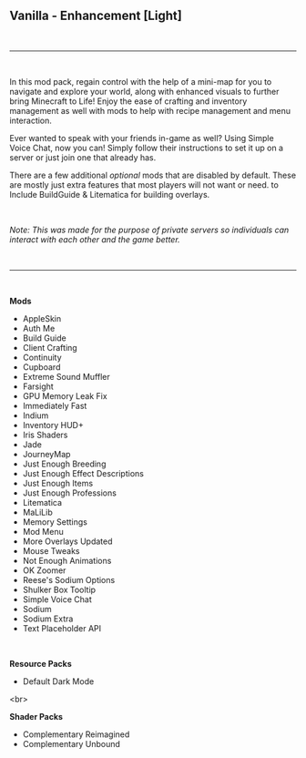 ## **Vanilla - Enhancement [Light]**
<br>

---

<br>

In this mod pack, regain control with the help of a mini-map for you to navigate and explore your world, along with enhanced visuals to further bring Minecraft to Life! Enjoy the ease of crafting and inventory management as well with mods to help with recipe management and menu interaction.

Ever wanted to speak with your friends in-game as well? Using Simple Voice Chat, now you can! Simply follow their instructions to set it up on a server or just join one that already has.

There are a few additional *optional* mods that are disabled by default. These are mostly just extra features that most players will not want or need.
to Include BuildGuide & Litematica for building overlays.

<br>

*Note: This was made for the purpose of private servers so individuals can interact with each other and the game better.*

<br>

---

<br>

**Mods**
- AppleSkin
- Auth Me
- Build Guide
- Client Crafting
- Continuity
- Cupboard
- Extreme Sound Muffler
- Farsight
- GPU Memory Leak Fix
- Immediately Fast
- Indium
- Inventory HUD+
- Iris Shaders
- Jade
- JourneyMap
- Just Enough Breeding
- Just Enough Effect Descriptions
- Just Enough Items
- Just Enough Professions
- Litematica
- MaLiLib
- Memory Settings
- Mod Menu
- More Overlays Updated
- Mouse Tweaks
- Not Enough Animations
- OK Zoomer
- Reese's Sodium Options
- Shulker Box Tooltip
- Simple Voice Chat
- Sodium
- Sodium Extra
- Text Placeholder API

<br>

**Resource Packs**
- Default Dark Mode

&lt;br&gt;

**Shader Packs**
- Complementary Reimagined
- Complementary Unbound

